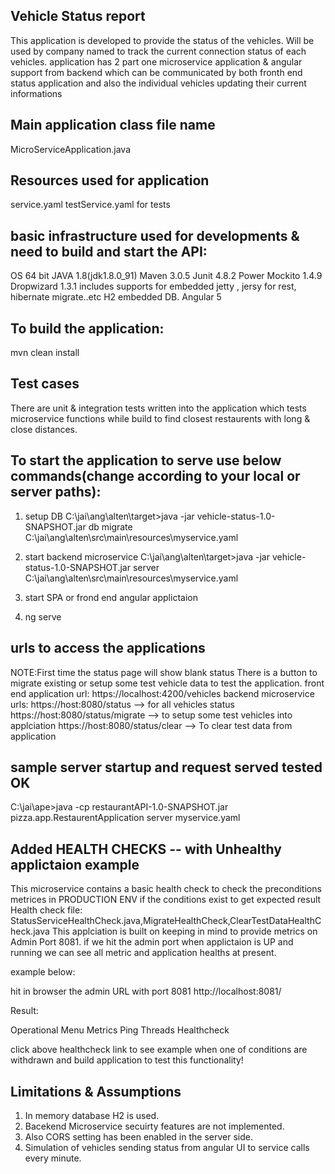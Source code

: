 ## Vehicle Status report

This application is developed to provide the status of the vehicles.
Will be used by company named to track the current connection status of each vehicles.
application has 2 part one microservice application & angular 
support from backend which can be communicated by both fronth end status application
and also the individual vehicles updating their current informations 


## Main application class file name
 MicroServiceApplication.java

## Resources used for application
service.yaml
testService.yaml for tests

## basic infrastructure used for developments & need to build and start the API:
OS 64 bit
JAVA 1.8(jdk1.8.0_91)
Maven 3.0.5
Junit 4.8.2
Power Mockito 1.4.9
Dropwizard 1.3.1 includes supports for embedded jetty , jersy for rest, hibernate migrate..etc
H2 embedded DB.
Angular 5


## To build the application:
 mvn clean install

## Test cases
There are unit & integration tests written into the application which tests microservice functions while build to find closest restaurents with long & close distances.

## To start the application to serve use below commands(change according to your local or server paths):

1. setup DB
C:\jai\ang\alten\target>java -jar vehicle-status-1.0-SNAPSHOT.jar db migrate C:\jai\ang\alten\src\main\resources\myservice.yaml

2. start backend microservice
C:\jai\ang\alten\target>java -jar vehicle-status-1.0-SNAPSHOT.jar server C:\jai\ang\alten\src\main\resources\myservice.yaml

3. start SPA or frond end angular applictaion
1. ng serve

## urls to access the applications
NOTE:First time the status page will show blank status 
There is a button to migrate existing or setup some test vehicle data to test the application.
front end application url: https://localhost:4200/vehicles
backend microservice urls: 
https://host:8080/status --> for all vehicles status
https://host:8080/status/migrate --> to setup some test vehicles into applciation
https://host:8080/status/clear --> To clear test data from application


## sample server startup and request served tested OK


C:\jai\ape>java -cp restaurantAPI-1.0-SNAPSHOT.jar pizza.app.RestaurentApplication server myservice.yaml

## Added HEALTH CHECKS -- with Unhealthy applictaion example
This microservice contains a basic health check to check the preconditions metrices in PRODUCTION ENV if the conditions exist to get expected result
Health check file: StatusServiceHealthCheck.java,MigrateHealthCheck,ClearTestDataHealthCheck.java
This applciation is built on keeping in mind to provide metrics on Admin Port 8081.
if we hit the admin port when applictaion is UP and running we can see all metric and application healths at present.

example below:

hit in browser the admin URL with port 8081
http://localhost:8081/

Result:

Operational Menu
Metrics
Ping
Threads
Healthcheck

click above healthcheck link to see example when one of conditions are withdrawn and build application to test this functionality!


## Limitations & Assumptions
1. In memory database H2 is used.
2. Bacekend Microservice secuirty features are not implemented.
3. Also CORS setting has been enabled in the server side.
4. Simulation of vehicles sending status from angular UI to service calls every minute.






